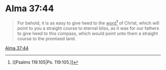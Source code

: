 # Alma 37:44

> For behold, it is as easy to give heed to the <u>word</u>[^a] of Christ, which will point to you a straight course to eternal bliss, as it was for our fathers to give heed to this compass, which would point unto them a straight course to the promised land.

[Alma 37:44](https://www.churchofjesuschrist.org/study/scriptures/bofm/alma/37?lang=eng&id=p44#p44)


[^a]: [[Psalms 119.105|Ps. 119:105.]]
